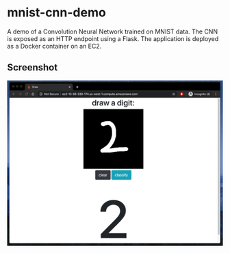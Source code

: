 # mnist-cnn-demo

A demo of a Convolution Neural Network trained on MNIST data. The CNN is exposed as an HTTP endpoint using a Flask. The application is deployed as a Docker container on an EC2.

## Screenshot
![screenshot](screenshot.png)
